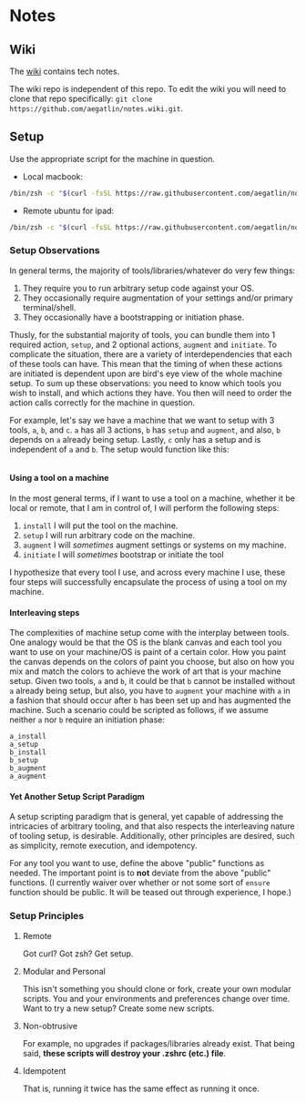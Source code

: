 # Notes

## Wiki

The [wiki](https://github.com/aegatlin/notes/wiki) contains tech notes.

The wiki repo is independent of this repo. To edit the wiki you will need to clone that repo specifically: `git clone https://github.com/aegatlin/notes.wiki.git`.

## Setup

Use the appropriate script for the machine in question.

- Local macbook:

```bash
/bin/zsh -c "$(curl -fsSL https://raw.githubusercontent.com/aegatlin/notes/master/mac.sh)"
```

- Remote ubuntu for ipad:

```bash
/bin/zsh -c "$(curl -fsSL https://raw.githubusercontent.com/aegatlin/notes/master/remote_linux.sh)"
```

### Setup Observations

In general terms, the majority of tools/libraries/whatever do very few things:

1. They require you to run arbitrary setup code against your OS.
2. They occasionally require augmentation of your settings and/or primary terminal/shell.
3. They occasionally have a bootstrapping or initiation phase.

Thusly, for the substantial majority of tools, you can bundle them into 1 required action, `setup`, and 2 optional actions, `augment` and `initiate`. To complicate the situation, there are a variety of interdependencies that each of these tools can have. This mean that the timing of when these actions are initiated is dependent upon are bird's eye view of the whole machine setup. To sum up these observations: you need to know which tools you wish to install, and which actions they have. You then will need to order the action calls correctly for the machine in question.

For example, let's say we have a machine that we want to setup with 3 tools, `a`, `b`, and `c`. `a` has all 3 actions, `b` has `setup` and `augment`, and also, `b` depends on `a` already being setup. Lastly, `c` only has a setup and is independent of `a` and `b`. The setup would function like this:

```zsh

```

#### Using a tool on a machine

In the most general terms, if I want to use a tool on a machine, whether it be local or remote, that I am in control of, I will perform the following steps:

1. `install`
      I will put the tool on the machine.
1. `setup`
      I will run arbitrary code on the machine.
1. `augment`
      I will _sometimes_ augment settings or systems on my machine.
1. `initiate`
      I will _sometimes_ bootstrap or initiate the tool

I hypothesize that every tool I use, and across every machine I use, these four steps will successfully encapsulate the process of using a tool on my machine.

#### Interleaving steps

The complexities of machine setup come with the interplay between tools. One analogy would be that the OS is the blank canvas and each tool you want to use on your machine/OS is paint of a certain color. How you paint the canvas depends on the colors of paint you choose, but also on how you mix and match the colors to achieve the work of art that is your machine setup. Given two tools, `a` and `b`, it could be that `b` cannot be installed without `a` already being setup, but also, you have to `augment` your machine with `a` in a fashion that should occur after `b` has been set up and has augmented the machine. Such a scenario could be scripted as follows, if we assume neither `a` nor `b` require an initiation phase:

```/bin/zsh
a_install
a_setup
b_install
b_setup
b_augment
a_augment
```

#### Yet Another Setup Script Paradigm

A setup scripting paradigm that is general, yet capable of addressing the intricacies of arbitrary tooling, and that also respects the interleaving nature of tooling setup, is desirable. Additionally, other principles are desired, such as simplicity, remote execution, and idempotency.

For any tool you want to use, define the above "public" functions as needed. The important point is to **not** deviate from the above "public" functions. (I currently waiver over whether or not some sort of `ensure` function should be public. It will be teased out through experience, I hope.)



### Setup Principles

1. Remote

   Got curl? Got zsh? Get setup.

1. Modular and Personal

   This isn't something you should clone or fork, create your own modular scripts. You and your environments and preferences change over time. Want to try a new setup? Create some new scripts.

1. Non-obtrusive

   For example, no upgrades if packages/libraries already exist. That being said, **these scripts will destroy your .zshrc (etc.) file**.

1. Idempotent

   That is, running it twice has the same effect as running it once.
